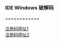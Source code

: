 ### IDE Windows 破解码
 ============


[注册码网址1](http://idea.lanyus.com/)  
[注册码网址2](https://blog.csdn.net/mouday/article/details/81061343)  
